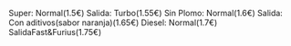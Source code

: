 Super: Normal(1.5€)     Salida: Turbo(1.55€)
Sin Plomo: Normal(1.6€) Salida: Con aditivos(sabor naranja)(1.65€)
Diesel: Normal(1.7€)    SalidaFast&Furius(1.75€)

